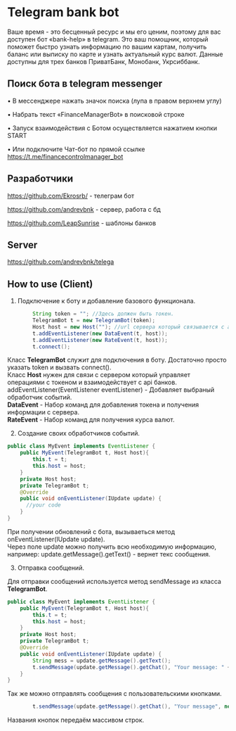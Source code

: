 # Telegram bank bot

Ваше время - это бесценный ресурс и мы его ценим, поэтому для вас доступен бот «bank-help» в telegram. Это ваш помощник, который поможет быстро узнать информацию по вашим картам, получить баланс или выписку по карте и узнать актуальный курс валют. Данные доступны для трех банков ПриватБанк, Монобанк, Укрсиббанк.
## Поиск бота в telegram messenger

•  В мессенджере нажать значок поиска (лупа в правом верхнем углу)  

•  Набрать текст «FinanceManagerBot» в поисковой строке 

•  Запуск взаимодействия с Ботом осуществляется нажатием кнопки START 

•  Или подключите Чат-бот по прямой ссылке https://t.me/financecontrolmanager_bot 

## Разработчики
https://github.com/Ekrosrb/ - телеграм бот

https://github.com/andrevbnk - сервер, работа с бд

https://github.com/LeapSunrise - шаблоны банков


## Server
https://github.com/andrevbnk/telega


## How to use (Client)

1. Подключение к боту и добавление базового функционала.

```java
        String token = ""; //Здесь должен быть токен.
        TelegramBot t = new TelegramBot(token);
        Host host = new Host(""); //url сервера который связывается с api банков.
        t.addEventListener(new DataEvent(t, host));
        t.addEventListener(new RateEvent(t, host));
        t.connect();
```

Класс **TelegramBot** служит для подключения в боту. Достаточно просто указать token и вызвать connect().  
Класс **Host** нужен для связи с сервером который управляет операциями с токеном и взаимодействует с api банков.  
addEventListener(EventListener eventListener) - Добавляет выбраный обработчик событий.   
**DataEvent** - Набор команд для добавления токена и получения информации с сервера.  
**RateEvent** - Набор команд для получения курса валют.  

2. Создание своих обработчиков событий.

```java
public class MyEvent implements EventListener {
    public MyEvent(TelegramBot t, Host host){
        this.t = t;
        this.host = host;
    }
    private Host host;
    private TelegramBot t;
    @Override
    public void onEventListener(IUpdate update) {
      //your code
    }
}
```
При получении обновлений с бота, вызываеться метод onEventListener(IUpdate update).  
Через поле update можно получить всю необходимую информацию, например: update.getMessage().getText() - вернет текс сообщения.

3. Отправка сообщений.

Для отправки сообщений используется метод sendMessage из класса **TelegramBot**.  
```java
public class MyEvent implements EventListener {
    public MyEvent(TelegramBot t, Host host){
        this.t = t;
        this.host = host;
    }
    private Host host;
    private TelegramBot t;
    @Override
    public void onEventListener(IUpdate update) {
        String mess = update.getMessage().getText();
        t.sendMessage(update.getMessage().getChat(), "Your message: " + mess);
    }
}
```
Так же можно отправлять сообщения с пользовательскими кнопками.
```java
        t.sendMessage(update.getMessage().getChat(), "Your message", new String[]{"button1", "button2", "button3"});
```
Названия кнопок передаём массивом строк.
